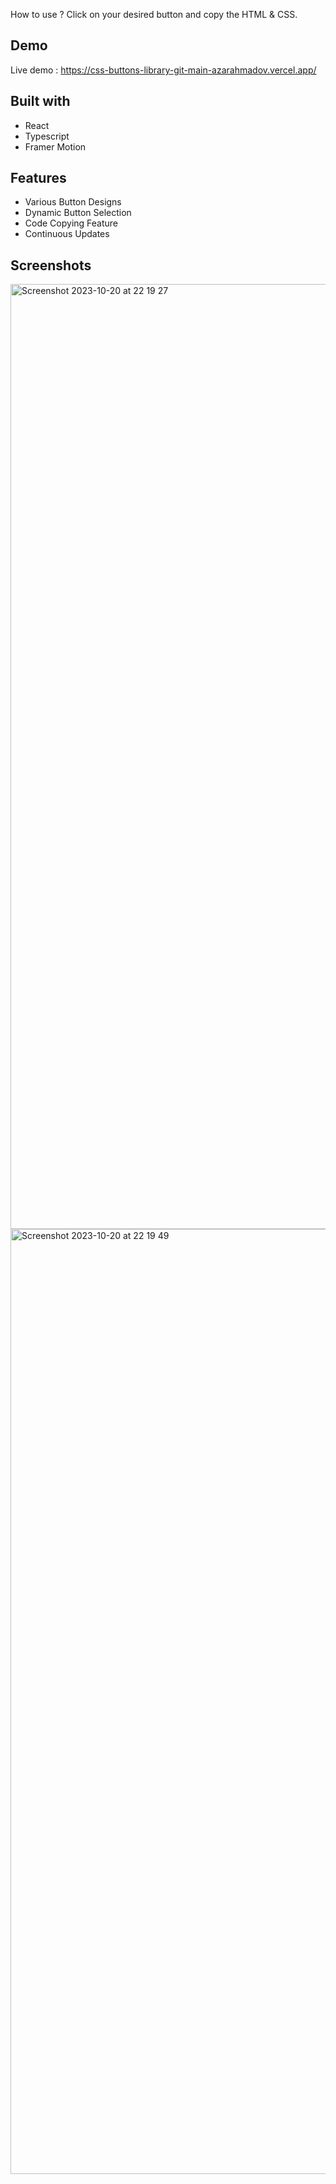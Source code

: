 How to use ?
Click on your desired button and copy the HTML & CSS.

## Demo
Live demo : https://css-buttons-library-git-main-azarahmadov.vercel.app/

## Built with
- React
- Typescript
- Framer Motion

## Features
- Various Button Designs
- Dynamic Button Selection
- Code Copying Feature
- Continuous Updates

## Screenshots
<img width="1512" alt="Screenshot 2023-10-20 at 22 19 27" src="https://github.com/AzarAhmadov/Css_Buttons_Library/assets/82292818/174976f9-deae-4eed-b88e-f982da3abf5e">
<img width="1512" alt="Screenshot 2023-10-20 at 22 19 49" src="https://github.com/AzarAhmadov/Css_Buttons_Library/assets/82292818/5223c64a-977a-4f3e-9f9b-0804a3edb40f">
